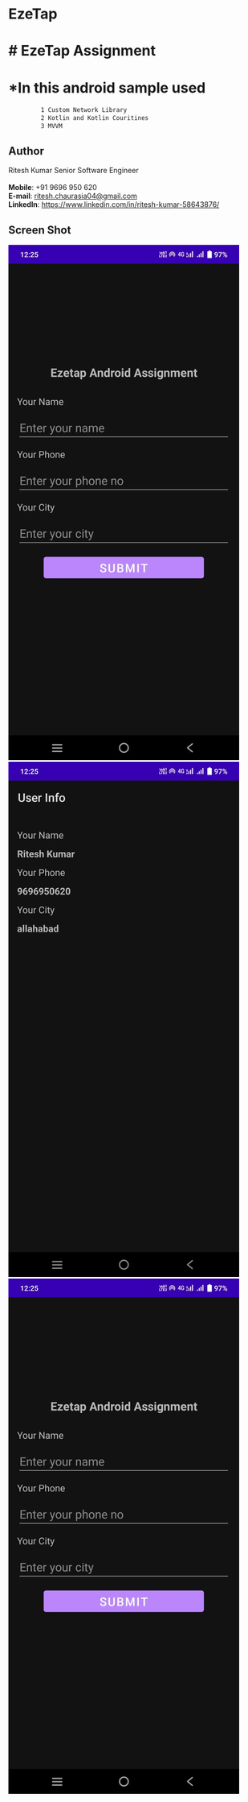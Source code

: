 # EzeTap 

# # EzeTap Assignment
  # *In this android sample used
             1 Custom Network Library
             2 Kotlin and Kotlin Couritines
             3 MVVM
   
  ## Author
  
  Ritesh Kumar 
  Senior Software Engineer  
  <br>
  **Mobile**: +91 9696 950 620  
  **E-mail**: ritesh.chaurasia04@gmail.com  
  **LinkedIn**: https://www.linkedin.com/in/ritesh-kumar-58643876/

   ## Screen Shot
  ![Alt text](https://github.com/RiteshKk/EzeTap/blob/master/WhatsApp%20Image%202023-01-05%20at%2012.25.56%20PM%20(1).jpeg?raw=true "Home Screen")
  ![Alt text](https://github.com/RiteshKk/EzeTap/blob/master/WhatsApp%20Image%202023-01-05%20at%2012.25.56%20PM.jpeg?raw=true "User Info Screen")
  [![Watch the video](https://github.com/RiteshKk/EzeTap/blob/master/WhatsApp%20Image%202023-01-05%20at%2012.25.56%20PM%20(1).jpeg?raw=true)](https://github.com/RiteshKk/EzeTap/blob/master/WhatsApp%20Video%202023-01-05%20at%2012.21.15%20PM.mp4)
 
 
